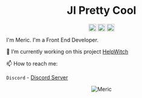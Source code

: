 <p align="center"> <h1 align="center"> JI Pretty Cool </h1> </p>
<p align="center">
<a href="https://github.com/JIPrettyCool" target="_blank"><img align="center" src="https://cdn.jsdelivr.net/npm/simple-icons@3.0.1/icons/github.svg" alt="JI Pretty Cool" height="20" width="20" /></a>
<a href="https://twitter.com/iamrealji" target="_blank"><img align="center" src="https://cdn.jsdelivr.net/npm/simple-icons@3.0.1/icons/twitter.svg" alt="JI Pretty Cool" height="20" width="20" /></a>
<a href="https://meric.codes" target="_blank"><img align="center" src="https://cdn.jsdelivr.net/npm/simple-icons@3.0.1/icons/googlechrome.svg" alt="JI Pretty Cool" height="20" width="20" /></a>
</p>

I'm Meric. I'm a Front End Developer.

🔭 I’m currently working on this project [HelpWitch](https://github.com/HelpWitch)

📫 How to reach me:

`Discord` - [Discord Server](https://discord.gg/ZQSHn9b)

<p align="center">
	<img src=https://github-readme-stats.vercel.app/api?username=JIPrettyCool&show_icons=true alt=Meric />
</p>

